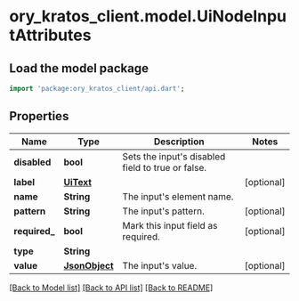 # ory_kratos_client.model.UiNodeInputAttributes

## Load the model package
```dart
import 'package:ory_kratos_client/api.dart';
```

## Properties
Name | Type | Description | Notes
------------ | ------------- | ------------- | -------------
**disabled** | **bool** | Sets the input's disabled field to true or false. | 
**label** | [**UiText**](UiText.md) |  | [optional] 
**name** | **String** | The input's element name. | 
**pattern** | **String** | The input's pattern. | [optional] 
**required_** | **bool** | Mark this input field as required. | [optional] 
**type** | **String** |  | 
**value** | [**JsonObject**](.md) | The input's value. | [optional] 

[[Back to Model list]](../README.md#documentation-for-models) [[Back to API list]](../README.md#documentation-for-api-endpoints) [[Back to README]](../README.md)


